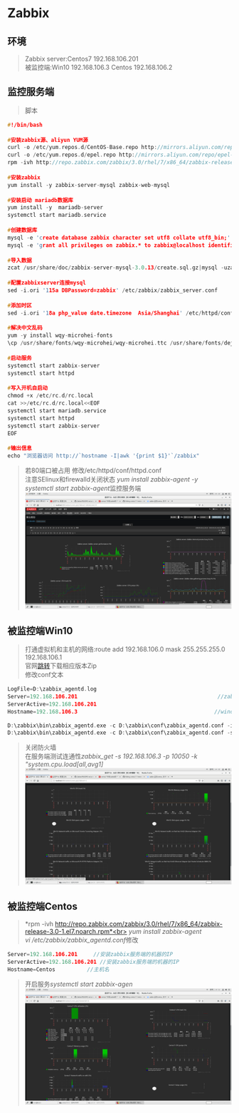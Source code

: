 # Zabbix

## 环境
>Zabbix server:Centos7 192.168.106.201<br>
>被监控端:Win10 192.168.106.3    Centos 192.168.106.2

## 监控服务端
>脚本
```c
#!/bin/bash

#安装zabbix源、aliyun YUM源
curl -o /etc/yum.repos.d/CentOS-Base.repo http://mirrors.aliyun.com/repo/Centos-7.repo
curl -o /etc/yum.repos.d/epel.repo http://mirrors.aliyun.com/repo/epel-7.repo
rpm -ivh http://repo.zabbix.com/zabbix/3.0/rhel/7/x86_64/zabbix-release-3.0-1.el7.noarch.rpm

#安装zabbix 
yum install -y zabbix-server-mysql zabbix-web-mysql

#安装启动 mariadb数据库
yum install -y  mariadb-server
systemctl start mariadb.service

#创建数据库
mysql -e 'create database zabbix character set utf8 collate utf8_bin;'
mysql -e 'grant all privileges on zabbix.* to zabbix@localhost identified by "zabbix";'

#导入数据
zcat /usr/share/doc/zabbix-server-mysql-3.0.13/create.sql.gz|mysql -uzabbix -pzabbix zabbix

#配置zabbixserver连接mysql
sed -i.ori '115a DBPassword=zabbix' /etc/zabbix/zabbix_server.conf

#添加时区
sed -i.ori '18a php_value date.timezone  Asia/Shanghai' /etc/httpd/conf.d/zabbix.conf

#解决中文乱码
yum -y install wqy-microhei-fonts
\cp /usr/share/fonts/wqy-microhei/wqy-microhei.ttc /usr/share/fonts/dejavu/DejaVuSans.ttf

#启动服务
systemctl start zabbix-server
systemctl start httpd

#写入开机自启动
chmod +x /etc/rc.d/rc.local
cat >>/etc/rc.d/rc.local<<EOF
systemctl start mariadb.service
systemctl start httpd
systemctl start zabbix-server
EOF

#输出信息
echo "浏览器访问 http://`hostname -I|awk '{print $1}'`/zabbix"
```
> 若80端口被占用 修改/etc/httpd/conf/httpd.conf<br>
> 注意SElinux和firewalld关闭状态
> *yum install zabbix-agent -y*<br>
> *systemctl start zabbix-agent*监控服务端
![avatar](https://github.com/Ricechips/Zabbix/blob/master/PrtScn/2020-05-26%2014-10-39%20%E7%9A%84%E5%B1%8F%E5%B9%95%E6%88%AA%E5%9B%BE.png)
## 被监控端Win10
> 打通虚拟机和主机的网络:route add 192.168.106.0 mask 255.255.255.0 192.168.106.1<br>
> 官网[跳转](https://www.zabbix.com/cn/download_agents)下载相应版本Zip<br>
> 修改conf文本
```c
LogFile=D:\zabbix_agentd.log
Server=192.168.106.201                                            //zabbix服务端的ip地址
ServerActive=192.168.106.201
Hostname=192.168.106.3                                           //windows客户机的ip地址
```
```c
D:\zabbix\bin\zabbix_agentd.exe -c D:\zabbix\conf\zabbix_agentd.conf -i  //安装
D:\zabbix\bin\zabbix_agentd.exe -c D:\zabbix\conf\zabbix_agentd.conf -s  //启动,-d是卸载
```
> 关闭防火墙<br>
> 在服务端测试连通性*zabbix_get -s 192.168.106.3 -p 10050 -k "system.cpu.load[all,avg1]*
![avatar](https://github.com/Ricechips/Zabbix/blob/master/PrtScn/2020-05-26%2014-15-02%20%E7%9A%84%E5%B1%8F%E5%B9%95%E6%88%AA%E5%9B%BE.png)
## 被监控端Centos
> *rpm -ivh http://repo.zabbix.com/zabbix/3.0/rhel/7/x86_64/zabbix-release-3.0-1.el7.noarch.rpm*<br>
> *yum install zabbix-agent*<br>
> *vi /etc/zabbix/zabbix_agentd.conf*修改<br>
```c
Server=192.168.106.201     //安装zabbix服务端的机器的IP
ServerActive=192.168.106.201 //安装zabbix服务端的机器的IP
Hostname=Centos          //主机名
```
>  开启服务*systemctl start zabbix-agen*
![avatar](https://github.com/Ricechips/Zabbix/blob/master/PrtScn/2020-05-26%2014-11-02%20%E7%9A%84%E5%B1%8F%E5%B9%95%E6%88%AA%E5%9B%BE.png)
